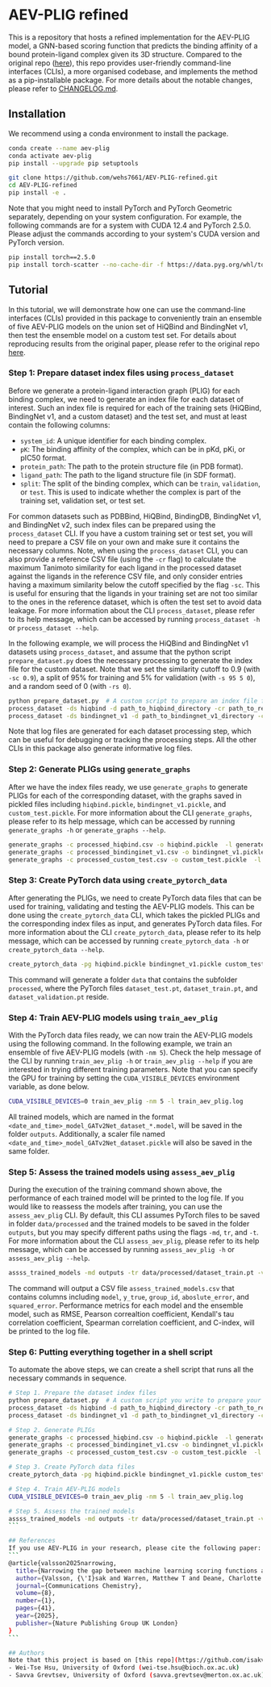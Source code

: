 # AEV-PLIG refined
This is a repository that hosts a refined implementation for the AEV-PLIG model, a GNN-based scoring function that predicts the binding affinity of a bound protein-ligand complex given its 3D structure. Compared to the original repo ([here](https://github.com/isakvals/AEV-PLIG)), this repo provides user-friendly command-line interfaces (CLIs), a more organised codebase, and implements the method as a pip-installable package. For more details about the notable changes, please refer to [CHANGELOG.md](CHANGELOG.md).

## Installation
We recommend using a conda environment to install the package.
```bash
conda create --name aev-plig
conda activate aev-plig
pip install --upgrade pip setuptools

git clone https://github.com/wehs7661/AEV-PLIG-refined.git
cd AEV-PLIG-refined
pip install -e .
```

Note that you might need to install PyTorch and PyTorch Geometric separately, depending on your system configuration. For example, the following commands are for a system with CUDA 12.4 and PyTorch 2.5.0. Please adjust the commands according to your system's CUDA version and PyTorch version.

```bash
pip install torch==2.5.0
pip install torch-scatter --no-cache-dir -f https://data.pyg.org/whl/torch-2.5.0+cu124.html
```

## Tutorial
In this tutorial, we will demonstrate how one can use the command-line interfaces (CLIs) provided in this package to conveniently train an ensemble of five AEV-PLIG models on the union set of HiQBind and BindingNet v1, then test the ensemble model on a custom test set. For details about reproducing results from the original paper, please refer to the original repo [here](https://github.com/isakvals/AEV-PLIG).

### Step 1: Prepare dataset index files using `process_dataset`

Before we generate a protein-ligand interaction graph (PLIG) for each binding complex, we need to generate an index file for each dataset of interest. Such an index file is required for each of the training sets (HiQBind, BindingNet v1, and a custom dataset) and the test set, and must at least contain the following columns:
- `system_id`: A unique identifier for each binding complex.
- `pK`: The binding affinity of the complex, which can be in pKd, pKi, or pIC50 format.
- `protein_path`: The path to the protein structure file (in PDB format).
- `ligand_path`: The path to the ligand structure file (in SDF format).
- `split`: The split of the binding complex, which can be `train`, `validation`, or `test`. This is used to indicate whether the complex is part of the training set, validation set, or test set.

For common datasets such as PDBBind, HiQBind, BindingDB, BindingNet v1, and BindingNet v2, such index files can be prepared using the `process_dataset` CLI. If you have a custom training set or test set, you will need to prepare a CSV file on your own and make sure it contains the necessary columns. Note, when using the `process_dataset` CLI, you can also provide a reference CSV file (using the `-cr` flag) to calculate the maximum Tanimoto similarity for each ligand in the processed dataset against the ligands in the reference CSV file, and only consider entries having a maximum similarity below the cutoff specified by the flag `-sc`. This is useful for ensuring that the ligands in your training set are not too similar to the ones in the reference dataset, which is often the test set to avoid data leakage. For more information about the CLI `process_dataset`, please refer to its help message, which can be accessed by running `process_dataset -h` or `process_dataset --help`.

In the following example, we will process the HiQBind and BindingNet v1 datasets using `process_dataset`, and assume that the python script `prepare_dataset.py` does the necessary processing to generate the index file for the custom dataset. Note that we set the similarity cutoff to 0.9 (with `-sc 0.9`), a split of 95% for training and 5% for validation (with `-s 95 5 0`), and a random seed of 0 (with `-rs 0`).
```bash
python prepare_dataset.py  # A custom script to prepare an index file for your custom test set, processed_custom_test.csv
process_dataset -ds hiqbind -d path_to_hiqbind_directory -cr path_to_ref_csv_file -l process_hiqbind.log -sc 0.9 -s 95 5 0 -rs 0 -o processed_hiqbind.csv
process_dataset -ds bindingnet_v1 -d path_to_bindingnet_v1_directory -cr path_to_ref_csv_file -l process_bindingnet_v1.log -sc 0.9 -s 95 5 0 -rs 0 -o processed_bindingnet_v1.csv
```
Note that log files are generated for each dataset processing step, which can be useful for debugging or tracking the processing steps. All the other CLIs in this package also generate informative log files.

### Step 2: Generate PLIGs using `generate_graphs`
After we have the index files ready, we use `generate_graphs` to generate PLIGs for each of the corresponding dataset, with the graphs saved in pickled files including `hiqbind.pickle`, `bindingnet_v1.pickle`, and `custom_test.pickle`. For more information about the CLI `generate_graphs`, please refer to its help message, which can be accessed by running `generate_graphs -h` or `generate_graphs --help`.

```bash
generate_graphs -c processed_hiqbind.csv -o hiqbind.pickle  -l generate_graphs_hiqbind.log
generate_graphs -c processed_bindinginet_v1.csv -o bindingnet_v1.pickle -l generate_graphs_bindingnet_v1.log
generate_graphs -c processed_custom_test.csv -o custom_test.pickle  -l generate_graphs_custom_test.log
```

### Step 3: Create PyTorch data using `create_pytorch_data`
After generating the PLIGs, we need to create PyTorch data files that can be used for training, validating and testing the AEV-PLIG models. This can be done using the `create_pytorch_data` CLI, which takes the pickled PLIGs and the corresponding index files as input, and generates PyTorch data files. For more information about the CLI `create_pytorch_data`, please refer to its help message, which can be accessed by running `create_pytorch_data -h` or `create_pytorch_data --help`.

```bash
create_pytorch_data -pg hiqbind.pickle bindingnet_v1.pickle custom_test_set.pickle -c processed_hiqbind.csv processed_bindingnet_v1.csv processed_test_set.csv -l create_pytorch_data.log
```
This command will generate a folder `data` that contains the subfolder `processed`, where the PyTorch files `dataset_test.pt`, `dataset_train.pt`, and `dataset_validation.pt` reside.

### Step 4: Train AEV-PLIG models using `train_aev_plig`
With the PyTorch data files ready, we can now train the AEV-PLIG models using the following command. In the following example, we train an ensemble of five AEV-PLIG models (with `-nm 5`). Check the help message of the CLI by running `train_aev_plig -h` or `train_aev_plig --help` if you are interested in trying different training parameters. Note that you can specify the GPU for training by setting the `CUDA_VISIBLE_DEVICES` environment variable, as done below.

```bash
CUDA_VISIBLE_DEVICES=0 train_aev_plig -nm 5 -l train_aev_plig.log
```
All trained models, which are named in the format `<date_and_time>_model_GATv2Net_dataset_*.model`, will be saved in the folder `outputs`. Additionally, a scaler file named `<date_and_time>_model_GATv2Net_dataset.pickle` will also be saved in the same folder.

### Step 5: Assess the trained models using `assess_aev_plig`
During the execution of the training command shown above, the performance of each trained model will be printed to the log file. If you would like to reassess the models after training, you can use the `assess_aev_plig` CLI. By default, this CLI assumes PyTorch files to be saved in folder `data/processed` and the trained models to be saved in the folder `outputs`, but you may specify different paths using the flags `-md`, `tr`, and `-t`. For more information about the CLI `assess_aev_plig`, please refer to its help message, which can be accessed by running `assess_aev_plig -h` or `assess_aev_plig --help`.

```bash
assss_trained_models -md outputs -tr data/processed/dataset_train.pt -v data/processed/dataset_validation.pt -t data/processed/dataset_test.pt -l assess_aev_plig.log -o assess_trained_models.csv
```
The command will output a CSV file `assess_trained_models.csv` that contains columns including `model`, `y_true`, `group_id`, `aboslute_error`, and `squared_error`. Performance metrics for each model and the ensemble model, such as RMSE, Pearson correaltion coefficient, Kendall's tau correlation coefficient, Spearman correlation coefficient, and C-index, will be printed to the log file.

### Step 6: Putting everything together in a shell script
To automate the above steps, we can create a shell script that runs all the necessary commands in sequence.

````bash
# Step 1. Prepare the dataset index files
python prepare_dataset.py  # A custom script you write to prepare your custom dataset index file
process_dataset -ds hiqbind -d path_to_hiqbind_directory -cr path_to_ref_csv_file -l process_hiqbind.log -sc 0.9 -s 95 5 0 -rs 0
process_dataset -ds bindingnet_v1 -d path_to_bindingnet_v1_directory -cr path_to_ref_csv_file -l process_bindingnet_v1.log -sc 0.9 -s 95 5 0 -rs 0

# Step 2. Generate PLIGs
generate_graphs -c processed_hiqbind.csv -o hiqbind.pickle  -l generate_graphs_hiqbind.log
generate_graphs -c processed_bindinginet_v1.csv -o bindingnet_v1.pickle -l generate_graphs_bindingnet_v1.log
generate_graphs -c processed_custom_test.csv -o custom_test.pickle  -l generate_graphs_custom_test.log

# Step 3. Create PyTorch data files
create_pytorch_data -pg hiqbind.pickle bindingnet_v1.pickle custom_test_set.pickle -c processed_hiqbind.csv processed_bindingnet_v1.csv processed_test_set.csv -l create_pytorch_data.log

# Step 4. Train AEV-PLIG models
CUDA_VISIBLE_DEVICES=0 train_aev_plig -nm 5 -l train_aev_plig.log

# Step 5. Assess the trained models
assss_trained_models -md outputs -tr data/processed/dataset_train.pt -v data/processed/dataset_validation.pt -t data/processed/dataset_test.pt -l assess_aev_plig.log -o assess_trained_models.csv
```

## References
If you use AEV-PLIG in your research, please cite the following paper:
```
@article{valsson2025narrowing,
  title={Narrowing the gap between machine learning scoring functions and free energy perturbation using augmented data},
  author={Valsson, {\'I}sak and Warren, Matthew T and Deane, Charlotte M and Magarkar, Aniket and Morris, Garrett M and Biggin, Philip C},
  journal={Communications Chemistry},
  volume={8},
  number={1},
  pages={41},
  year={2025},
  publisher={Nature Publishing Group UK London}
}
```

## Authors
Note that this project is based on [this repo](https://github.com/isakvals/AEV-PLIG). The authors of the changes made upon the original repo include:
- Wei-Tse Hsu, University of Oxford (wei-tse.hsu@bioch.ox.ac.uk)
- Savva Grevtsev, University of Oxford (savva.grevtsev@merton.ox.ac.uk)
